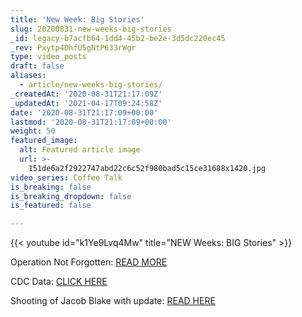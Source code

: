 ```yaml
---
title: 'New Week: Big Stories'
slug: 20200831-new-weeks-big-stories
_id: legacy-b7acfb64-1dd4-45b2-be2e-3d5dc220ec45
_rev: Pxytp4DhfU5gNtP633rWgr
type: video_posts
draft: false
aliases:
  - article/new-weeks-big-stories/
_createdAt: '2020-08-31T21:17:09Z'
_updatedAt: '2021-04-17T09:24:58Z'
date: '2020-08-31T21:17:09+00:00'
lastmod: '2020-08-31T21:17:09+00:00'
weight: 50
featured_image:
  alt: Featured article image
  url: >-
    151de6a2f2922747abd22c6c52f980bad5c15ce31688x1420.jpg
video_series: Coffee Talk
is_breaking: false
is_breaking_dropdown: false
is_featured: false

---
```

{{< youtube id="k1Ye9Lvq4Mw" title="NEW Weeks: BIG Stories" >}}

Operation Not Forgotten: [READ MORE](https://smarthernews.com/operation-not-forgotten/)

CDC Data: [CLICK HERE](https://www.cdc.gov/nchs/nvss/vsrr/covid_weekly/index.htm?fbclid=IwAR3-wrg3tTKK5-9tOHPGAHWFVO3DfslkJ0KsDEPQpWmPbKtp6EsoVV2Qs1Q#AgeAndSex)

Shooting of Jacob Blake with update: [READ HERE](https://smarthernews.com/article/jacobblake/)